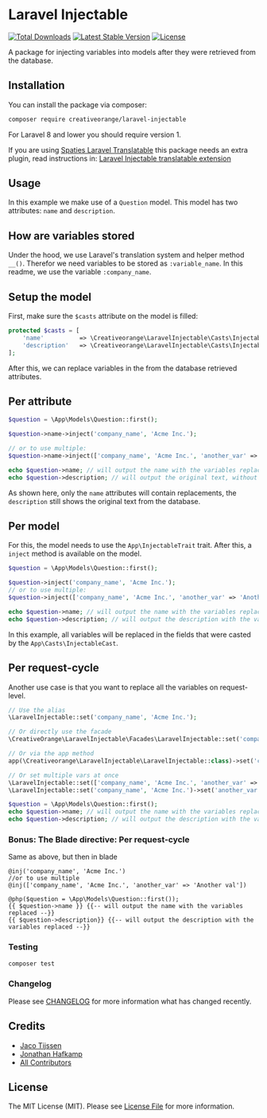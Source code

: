 # Laravel Injectable

[![Total Downloads](https://poser.pugx.org/creativeorange/laravel-injectable/d/total.svg)](https://packagist.org/packages/creativeorange/laravel-injectable)
[![Latest Stable Version](https://poser.pugx.org/creativeorange/laravel-injectable/v/stable.svg)](https://packagist.org/packages/creativeorange/laravel-injectable)
[![License](https://poser.pugx.org/creativeorange/laravel-injectable/license.svg)](https://packagist.org/packages/creativeorange/laravel-injectable)

A package for injecting variables into models after they were retrieved from the database.

## Installation

You can install the package via composer:

```bash
composer require creativeorange/laravel-injectable
```

For Laravel 8 and lower you should require version 1.

If you are using [Spaties Laravel Translatable](https://github.com/spatie/laravel-translatable) this package needs an extra plugin, read instructions in: [Laravel Injectable translatable extension](https://github.com/creativeorange/laravel-translatable-and-injectable)

## Usage
In this example we make use of a `Question` model. This model has two attributes: `name` and `description`.

## How are variables stored
Under the hood, we use Laravel's translation system and helper method `__()`. Therefor we need variables to be stored as `:variable_name`. In this readme, we use the variable `:company_name`.


## Setup the model
First, make sure the `$casts` attribute on the model is filled:
```php
protected $casts = [
    'name'          => \Creativeorange\LaravelInjectable\Casts\InjectableCast::class,
    'description'   => \Creativeorange\LaravelInjectable\Casts\InjectableCast::class
];
```

After this, we can replace variables in the from the database retrieved attributes.

## Per attribute
```php
$question = \App\Models\Question::first();

$question->name->inject('company_name', 'Acme Inc.');

// or to use multiple:
$question->name->inject(['company_name', 'Acme Inc.', 'another_var' => 'Another val']);

echo $question->name; // will output the name with the variables replaced
echo $question->description; // will output the original text, without any replacements; for example: This is the description for company :company_name
```

As shown here, only the `name` attributes will contain replacements, the `description` still shows the original text from the database.

## Per model
For this, the model needs to use the `App\InjectableTrait` trait.
After this, a `inject` method is available on the model.

```php
$question = \App\Models\Question::first();

$question->inject('company_name', 'Acme Inc.');
// or to use multiple:
$question->inject(['company_name', 'Acme Inc.', 'another_var' => 'Another val']);

echo $question->name; // will output the name with the variables replaced
echo $question->description; // will output the description with the variables replaced
```

In this example, all variables will be replaced in the fields that were casted by the `App\Casts\InjectableCast`.

## Per request-cycle
Another use case is that you want to replace all the variables on request-level.

```php
// Use the alias
\LaravelInjectable::set('company_name', 'Acme Inc.');

// Or directly use the facade
\CreativeOrange\LaravelInjectable\Facades\LaravelInjectable::set('company_name', 'Acme Inc.');

// Or via the app method
app(\Creativeorange\LaravelInjectable\LaravelInjectable::class)->set('company_name', 'Acme Inc.');

// Or set multiple vars at once
\LaravelInjectable::set(['company_name', 'Acme Inc.', 'another_var' => 'Another val']);
\LaravelInjectable::set('company_name', 'Acme Inc.')->set('another_var', 'Another val');

$question = \App\Models\Question::first();
echo $question->name; // will output the name with the variables replaced
echo $question->description; // will output the description with the variables replaced
```

### Bonus: The Blade directive: Per request-cycle
Same as above, but then in blade
```blade
@inj('company_name', 'Acme Inc.')
//or to use multiple
@inj(['company_name', 'Acme Inc.', 'another_var' => 'Another val'])

@php($question = \App\Models\Question::first());
{{ $question->name }} {{-- will output the name with the variables replaced --}} 
{{ $question->description}} {{-- will output the description with the variables replaced --}}
```

### Testing

``` bash
composer test
```

### Changelog

Please see [CHANGELOG](CHANGELOG.md) for more information what has changed recently.


## Credits

- [Jaco Tijssen](https://github.com/creativeorange)
- [Jonathan Hafkamp](https://github.com/creativeorange)
- [All Contributors](../../contributors)

## License

The MIT License (MIT). Please see [License File](LICENSE.md) for more information.
